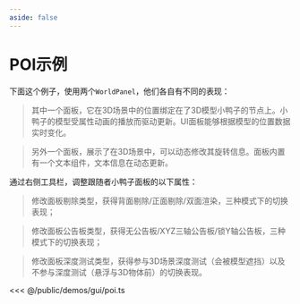 ```yaml
---
aside: false
---
```

# POI示例

下面这个例子，使用两个`WorldPanel`，他们各自有不同的表现：

> 其中一个面板，它在3D场景中的位置绑定在了3D模型小鸭子的节点上。小鸭子的模型受属性动画的播放而驱动更新。UI面板能够根据模型的位置数据实时变化。

> 另外一个面板，展示了在3D场景中，可以动态修改其旋转信息。面板内置有一个文本组件，文本信息在动态更新。

通过右侧工具栏，调整跟随者小鸭子面板的以下属性：

> 修改面板剔除类型，获得背面剔除/正面剔除/双面渲染，三种模式下的切换表现；

> 修改面板公告板类型，获得无公告板/XYZ三轴公告板/锁Y轴公告板，三种模式下的切换表现；

> 修改面板深度测试类型，获得参与3D场景深度测试（会被模型遮挡）以及不参与深度测试（悬浮与3D物体前）的切换表现。

<Demo :height="500" src="/demos/gui/poi.ts"></Demo>

<<< @/public/demos/gui/poi.ts
